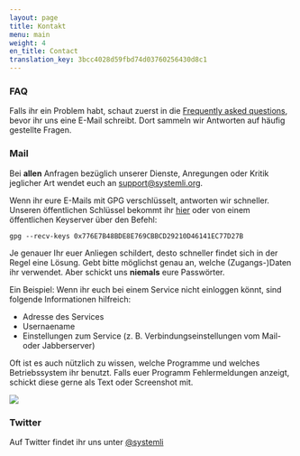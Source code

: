```yaml
---
layout: page
title: Kontakt
menu: main
weight: 4
en_title: Contact
translation_key: 3bcc4028d59fbd74d03760256430d8c1
---
```


### FAQ

Falls ihr ein Problem habt, schaut zuerst in die [Frequently asked questions](https://wiki.systemli.org/faq), bevor ihr uns eine E-Mail schreibt. Dort sammeln wir Antworten auf häufig gestellte Fragen.

### Mail

Bei **allen** Anfragen bezüglich unserer Dienste, Anregungen oder Kritik jeglicher Art wendet euch an [support@systemli.org](mailto:support@systemli.org).

Wenn ihr eure E-Mails mit GPG verschlüsselt, antworten wir schneller. Unseren öffentlichen Schlüssel bekommt ihr [hier](./assets/0x776E7B48BDE8E769CBBCD29210D46141EC77D27B.asc) oder von einem öffentlichen Keyserver über den Befehl:

`gpg --recv-keys 0x776E7B48BDE8E769CBBCD29210D46141EC77D27B`

Je genauer Ihr euer Anliegen schildert, desto schneller findet sich in der Regel eine Lösung. Gebt bitte möglichst genau an, welche (Zugangs-)Daten ihr verwendet. Aber schickt uns **niemals** eure Passwörter.

Ein Beispiel: Wenn ihr euch bei einem Service nicht einloggen könnt, sind folgende Informationen hilfreich:

*   Adresse des Services
*   Usernaename
*   Einstellungen zum Service (z. B. Verbindungseinstellungen vom Mail- oder Jabberserver)

Oft ist es auch nützlich zu wissen, welche Programme und welches Betriebssystem ihr benutzt. Falls euer Programm Fehlermeldungen anzeigt, schickt diese gerne als Text oder Screenshot mit.

[![](/assets/img/twitter-bird-blue-on-white.png)](https://twitter.com/systemli)

### Twitter

Auf Twitter findet ihr uns unter [@systemli](https://twitter.com/systemli)
